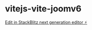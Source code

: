 # vitejs-vite-joomv6

[Edit in StackBlitz next generation editor ⚡️](https://stackblitz.com/~/github.com/MrNexxx/vitejs-vite-joomv6)